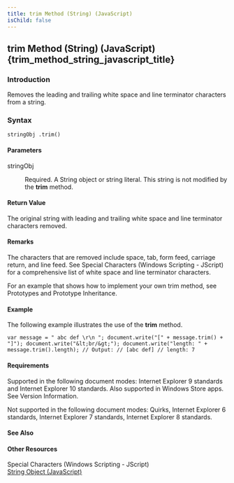 ```yaml
---
title: trim Method (String) (JavaScript)
isChild: false
---
```


## trim Method (String) (JavaScript) {trim_method_string_javascript_title}

### Introduction 

 Removes the leading and trailing white space and line terminator characters from a string.

### Syntax 

```
stringObj .trim()
```

#### Parameters 

<div id="sectionSection0" class="section" name="collapseableSection" style="" expanded="true">
  <dl class="authored">
    <dt>
      <span class="parameter" sdata="paramReference" xmlns:util="util">stringObj</span>
    </dt>
    <dd>
      <p xmlns:util="util">
        Required. A <span sdata="langKeyword" value="String"><span class="keyword">String</span></span> object or string literal. This string is not modified by the <b>trim</b> method.
      </p>
    </dd>
  </dl>
</div>

#### Return Value 

<div id="returnValueSection" class="section" name="collapseableSection" style="">
  <p xmlns:util="util">
    The original string with leading and trailing white space and line terminator characters removed.
  </p>
</div>

#### Remarks 

<div id="languageReferenceRemarksSection" class="section" name="collapseableSection" style="">
  <p xmlns:util="util">
    The characters that are removed include space, tab, form feed, carriage return, and line feed. See <span sdata="link">Special Characters (Windows Scripting - JScript)</span> for a comprehensive
    list of white space and line terminator characters.
  </p>
  <p xmlns:util="util">
    For an example that shows how to implement your own trim method, see <span sdata="link">Prototypes and Prototype Inheritance</span>.
  </p>
</div>

#### Example 

<p xmlns:util="util">
  The following example illustrates the use of the <b>trim</b> method.
</p>

```
var message = " abc def \r\n "; document.write("[" + message.trim() + "]"); document.write("&lt;br/&gt;"); document.write("length: " + message.trim().length); // Output: // [abc def] // length: 7
```

#### Requirements 

<div id="requirementsTitleSection" class="section" name="collapseableSection" style="">
  <p xmlns:util="util"></p>
  <p>
    Supported in the following document modes: Internet Explorer 9 standards and Internet Explorer 10 standards. Also supported in Windows Store apps. See Version Information.
  </p>
  <p>
    Not supported in the following document modes: Quirks, Internet Explorer 6 standards, Internet Explorer 7 standards, Internet Explorer 8 standards.
  </p>
</div>

#### See Also 

<div id="seeAlsoSection" class="section" name="collapseableSection" style="">
  <h4 class="subHeading">
    Other Resources
  </h4>
  <div class="seeAlsoStyle">
    <span sdata="link" xmlns:util="util">Special Characters (Windows Scripting - JScript)</span>
  </div>
  <div class="seeAlsoStyle">
    <span sdata="link" xmlns:util="util"><a href="8063ecd5-5778-4e87-b985-b21420171914.htm">String Object (JavaScript)</a></span>
  </div>
</div>

